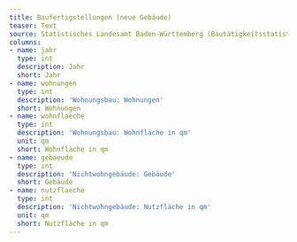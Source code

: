 ```yaml
---
title: Baufertigstellungen (neue Gebäude)
teaser: Text
source: Statistisches Landesamt Baden-Württemberg (Bautätigkeitsstatistik)
columns:
- name: jahr
  type: int
  description: Jahr
  short: Jahr
- name: wohnungen
  type: int
  description: 'Wohnungsbau: Wohnungen'
  short: Wohnungen
- name: wohnflaeche
  type: int
  description: 'Wohnungsbau: Wohnfläche in qm'
  unit: qm
  short: Wohnfläche in qm
- name: gebaeude
  type: int
  description: 'Nichtwohngebäude: Gebäude'
  short: Gebäude
- name: nutzflaeche
  type: int
  description: 'Nichtwohngebäude: Nutzfläche in qm'
  unit: qm
  short: Nutzfläche in qm
---
```

